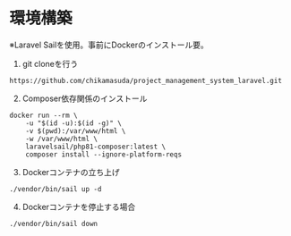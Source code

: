 # 環境構築
※Laravel Sailを使用。事前にDockerのインストール要。

1. git cloneを行う  
```
https://github.com/chikamasuda/project_management_system_laravel.git
```

2. Composer依存関係のインストール  
```
docker run --rm \
    -u "$(id -u):$(id -g)" \
    -v $(pwd):/var/www/html \
    -w /var/www/html \
    laravelsail/php81-composer:latest \
    composer install --ignore-platform-reqs
```

3. Dockerコンテナの立ち上げ 
```
./vendor/bin/sail up -d
```
4. Dockerコンテナを停止する場合
```
./vendor/bin/sail down
```

